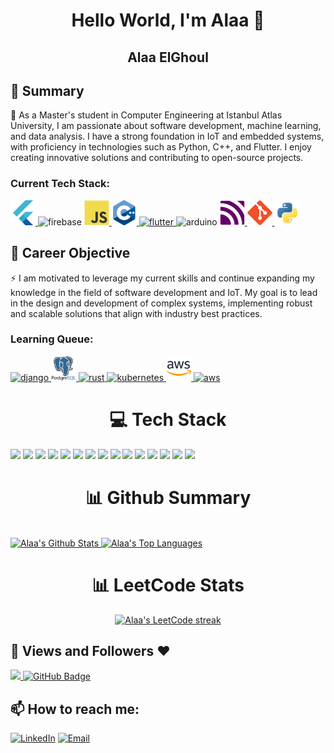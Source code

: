 <h1 align="center">Hello World, I'm Alaa 👋</h1>
<h2 align="center">Alaa ElGhoul</h2>

<h2>💫 Summary</h2>
🌱 As a Master's student in Computer Engineering at Istanbul Atlas University, I am passionate about software development, machine learning, and data analysis. I have a strong foundation in IoT and embedded systems, with proficiency in technologies such as Python, C++, and Flutter. I enjoy creating innovative solutions and contributing to open-source projects.<br/>

<h3 align="left">Current Tech Stack:</h3>
<p align="left"> 
  <a href="https://flutter.dev/" target="_blank" rel="noreferrer"> <img src="https://raw.githubusercontent.com/devicons/devicon/master/icons/flutter/flutter-original.svg" alt="flutter" width="40" height="40"/> </a
   <a href="https://firebase.google.com/" target="_blank" rel="noreferrer"> <img src="https://www.vectorlogo.zone/logos/firebase/firebase-icon.svg" alt="firebase" width="40" height="40"/> </a>  </a> 
   <a href="https://developer.mozilla.org/en-US/docs/Web/JavaScript" target="_blank" rel="noreferrer"> <img src="https://raw.githubusercontent.com/devicons/devicon/master/icons/javascript/javascript-original.svg" alt="javascript" width="40" height="40"/>
  <a href="https://www.cplusplus.com/" target="_blank" rel="noreferrer"> <img src="https://raw.githubusercontent.com/devicons/devicon/master/icons/cplusplus/cplusplus-original.svg" alt="cplusplus" width="40" height="40"/> </a>
     <a href="https://flutter.dev/" target="_blank" rel="noreferrer"> <img src="https://cdn.platformio.org/images/platformio-logo-xs.fd6e881d.png" alt="flutter" width="40" height="40"/> </a
  <a href="https://soliditylang.org/" target="_blank" rel="noreferrer"> <img src="https://github.com/miguelsolorio/vscode-symbols/blob/main/src/icons/files/solidity.svg" alt="arduino" width="40" height="40"/> </a>
  <a href="https://mqtt.org/" target="_blank" rel="noreferrer"> <img src="https://raw.githubusercontent.com/walkxcode/dashboard-icons/main/svg/mqtt.svg" alt="mqtt" width="40" height="40"/> </a>
  <a href="https://git-scm.com/" target="_blank" rel="noreferrer"> <img src="https://raw.githubusercontent.com/devicons/devicon/master/icons/git/git-original.svg" alt="git" width="40" height="40"/> </a>
   <a href="https://www.python.org" target="_blank" rel="noreferrer"> <img src="https://raw.githubusercontent.com/devicons/devicon/master/icons/python/python-original.svg" alt="python" width="40" height="40"/> </a>
</p>

<h2>🔧 Career Objective</h2>
⚡ I am motivated to leverage my current skills and continue expanding my knowledge in the field of software development and IoT. My goal is to lead in the design and development of complex systems, implementing robust and scalable solutions that align with industry best practices.<br/>

<h3 align="left">Learning Queue:</h3>
<p align="left">
  <a href="https://www.djangoproject.com/" target="_blank" rel="noreferrer"> <img src="https://www.vectorlogo.zone/logos/pytorch/pytorch-icon.svg" alt="django" width="40" height="40"/> </a>
  <a href="https://www.postgresql.org/" target="_blank" rel="noreferrer"> <img src="https://raw.githubusercontent.com/devicons/devicon/master/icons/postgresql/postgresql-original-wordmark.svg" alt="postgresql" width="40" height="40"/> </a>
  <a href="https://www.rust-lang.org/" target="_blank" rel="noreferrer"> <img src="https://www.vectorlogo.zone/logos/nestjs/nestjs-icon.svg" alt="rust" width="40" height="40"/> </a>
  <a href="https://kubernetes.io/" target="_blank" rel="noreferrer"> <img src="https://www.vectorlogo.zone/logos/kubernetes/kubernetes-icon.svg" alt="kubernetes" width="40" height="40"/> </a>
  <a href="https://aws.amazon.com/" target="_blank" rel="noreferrer"> <img src="https://raw.githubusercontent.com/devicons/devicon/master/icons/amazonwebservices/amazonwebservices-original-wordmark.svg" alt="aws" width="40" height="40"/> </a>
   <a href="https://aws.amazon.com/" target="_blank" rel="noreferrer"> <img src="https://www.vectorlogo.zone/logos/pocoo_flask/pocoo_flask-icon.svg" alt="aws" width="40" height="40"/> </a>
  
</p>

<h1 align="center">💻 Tech Stack</h1>
<p>
  <code><img width="15%" src="https://www.vectorlogo.zone/logos/flutterio/flutterio-ar21.svg"></code>
  <code><img width="15%" src="https://www.vectorlogo.zone/logos/javascript/javascript-horizontal.svg"></code>
  <code><img width="15%" src="https://www.vectorlogo.zone/logos/github/github-ar21.svg"></code>
  <code><img width="15%" src="https://www.vectorlogo.zone/logos/visualstudio_code/visualstudio_code-ar21.svg"></code>
  <code><img width="15%" src="https://www.vectorlogo.zone/logos/reactjs/reactjs-ar21.svg"></code>
  <code><img width="15%" src="https://www.vectorlogo.zone/logos/js_redux/js_redux-ar21.svg"></code>
  <code><img width="15%" src="https://miro.medium.com/max/1400/1*Smbj_VLH7JRp9GhLaKyiUQ.png"></code>
  <code><img width="15%" src="https://www.vectorlogo.zone/logos/python/python-ar21.svg"></code>
  <code><img width="15%" src="https://www.vectorlogo.zone/logos/arduino/arduino-ar21.svg"></code>
  <code><img width="15%" src="https://www.vectorlogo.zone/logos/mqtt/mqtt-ar21.svg"></code>
  <code><img width="15%" src="https://www.vectorlogo.zone/logos/git-scm/git-scm-ar21.svg"></code>
  <code><img width="15%" src="https://www.vectorlogo.zone/logos/tailwindcss/tailwindcss-ar21.svg"></code>
  <code><img width="15%" src="https://www.vectorlogo.zone/logos/graphql/graphql-ar21.svg"></code>
  <code><img width="15%" src="https://en.bitcoinwiki.org/upload/en/images/thumb/d/d5/Solidity.png/400px-Solidity.png"></code>
  <code><img width="15%" src="https://www.vectorlogo.zone/logos/npmjs/npmjs-ar21.svg"></code>
  
  
  
</p>

<h1 align="center">📊 Github Summary</h1>
<br/>
<a href="https://github.com/AE707">
 <img alt="Alaa's Github Stats" src="https://github-readme-stats.vercel.app/api?username=AE707&show_icons=true&count_private=true&theme=react&hide_border=true&bg_color=0D1117" width="54%"  />
</a>
<a href="https://github.com/AE707">
 <img alt="Alaa's Top Languages" src="https://github-readme-stats.vercel.app/api/top-langs/?username=AE707&langs_count=8&count_private=true&layout=compact&theme=react&hide_border=true&bg_color=0D1117" width="40%"  />
</a>
<br/>

<h1 align="center">📊 LeetCode Stats</h1>
<div align="center">
<p align="center">
    <a href="https://leetcode.com/AE707">
        <img title="🔥 Get streak stats for your profile at git.io/streak-stats" alt="Alaa's LeetCode streak" src="https://leetcard.jacoblin.cool/AE707?theme=dark&font=Syne%20Mono&ext=heatmap"/>
    </a>
</p>
</div>

## 👀 Views and Followers ❤
<a href="https://github.com/AE707">
    <img src="https://komarev.com/ghpvc/?username=AE707">
</a>
<a href="https://github.com/AE707?tab=followers">
<img src="https://img.shields.io/github/followers/AE707?label=Followers&style=social" alt="GitHub Badge">
</a>

<br/>

## 📫 How to reach me:
[![LinkedIn](https://img.shields.io/badge/LinkedIn-%230077B5.svg?logo=linkedin&logoColor=white)](https://linkedin.com/in/alaaelghoul) 
[![Email](https://img.shields.io/badge/Email-D14836?logo=gmail&logoColor=white)](mailto:AE7_07@outlook.com)
